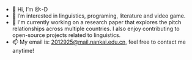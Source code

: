 - 👋 Hi, I’m @:-D
- 👀 I’m interested in linguistics, programing, literature and video game.
- 🔭 I'm currently working on a research paper that explores the pitch relationships across multiple countries. I also enjoy contributing to open-source projects related to linguistics.
- 📫 My email is: 2012925@mail.nankai.edu.cn, feel free to contact me anytime!
